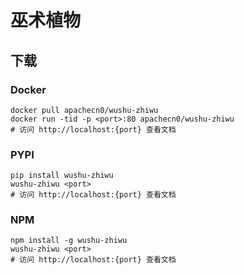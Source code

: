 # 巫术植物

## 下载

### Docker

```
docker pull apachecn0/wushu-zhiwu
docker run -tid -p <port>:80 apachecn0/wushu-zhiwu
# 访问 http://localhost:{port} 查看文档
```

### PYPI

```
pip install wushu-zhiwu
wushu-zhiwu <port>
# 访问 http://localhost:{port} 查看文档
```

### NPM

```
npm install -g wushu-zhiwu
wushu-zhiwu <port>
# 访问 http://localhost:{port} 查看文档
```